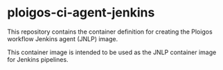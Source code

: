 # ploigos-ci-agent-jenkins

This repository contains the container definition for creating the Ploigos workflow
Jenkins agent (JNLP) image.

This container image is intended to be used as the JNLP container image for Jenkins pipelines.
